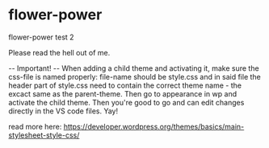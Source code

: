 # flower-power
 flower-power test 2

Please read the hell out of me.

-- Important! -- 
When adding a child theme and activating it, make sure the css-file is named properly:
file-name should be style.css and in said file the header part of style.css need to contain the correct theme name - the excact same as the parent-theme. Then go to appearance in wp and activate the child theme. Then you're good to go and can edit changes directly in the VS code files. Yay!

read more here: 
https://developer.wordpress.org/themes/basics/main-stylesheet-style-css/

